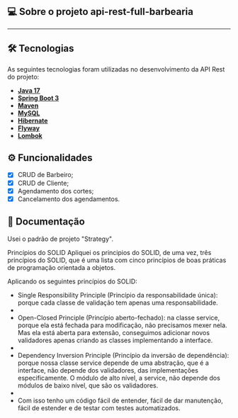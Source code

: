 ## 💻 Sobre o projeto  api-rest-full-barbearia
---
## 🛠 Tecnologias

As seguintes tecnologias foram utilizadas no desenvolvimento da API Rest do projeto:

- **[Java 17](https://www.oracle.com/java)**
- **[Spring Boot 3](https://spring.io/projects/spring-boot)**
- **[Maven](https://maven.apache.org)**
- **[MySQL](https://www.mysql.com)**
- **[Hibernate](https://hibernate.org)**
- **[Flyway](https://flywaydb.org)**
- **[Lombok](https://projectlombok.org)**

## ⚙️ Funcionalidades

- [x] CRUD de Barbeiro;
- [x] CRUD de Cliente;
- [x] Agendamento dos cortes;
- [x] Cancelamento dos agendamentos.

## 📄 Documentação

Usei o padrão de projeto "Strategy".

Princípios do SOLID
Apliquei os principios do SOLID, de uma vez, três princípios do SOLID, que é uma lista com cinco princípios de boas práticas de programação orientada a objetos.

Aplicando os seguintes princípios do SOLID:

- Single Responsibility Principle (Princípio da responsabilidade única): porque cada classe de validação tem apenas uma responsabilidade.
-
- Open-Closed Principle (Princípio aberto-fechado): na classe service, porque ela está fechada para modificação, não precisamos mexer nela. Mas ela está aberta para extensão, conseguimos adicionar novos validadores apenas criando as classes implementando a interface.
- 
- Dependency Inversion Principle (Princípio da inversão de dependência): porque nossa classe service depende de uma abstração, que é a interface, não depende dos validadores, das implementações especificamente. O módulo de alto nível, a service, não depende dos módulos de baixo nível, que são os validadores.
- 
- Com isso tenho um código fácil de entender, fácil de dar manutenção, fácil de estender e de testar com testes automatizados.